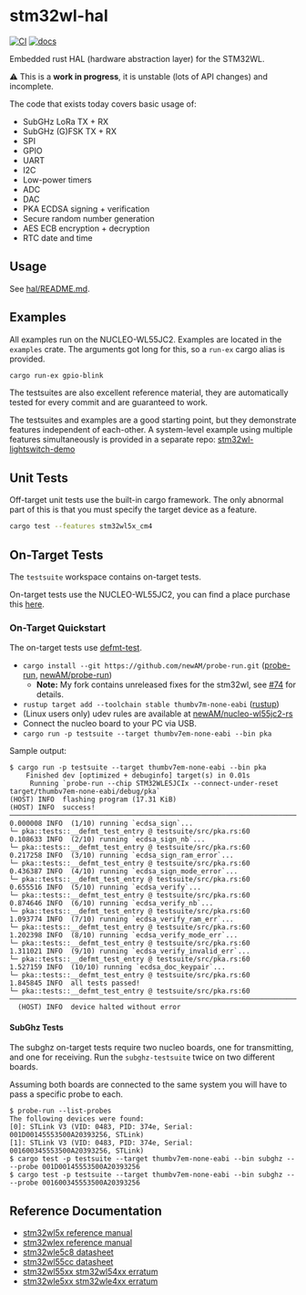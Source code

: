 # stm32wl-hal

[![CI](https://github.com/newAM/stm32wl-hal/workflows/CI/badge.svg)](https://github.com/newAM/stm32wl-hal/actions?query=branch%3Amain)
[![docs](https://img.shields.io/badge/docs-gh--pages-blue)](https://newam.github.io/stm32wl-hal/stm32wl_hal/index.html)

Embedded rust HAL (hardware abstraction layer) for the STM32WL.

⚠️ This is a **work in progress**, it is unstable (lots of API changes) and
incomplete.

The code that exists today covers basic usage of:

* SubGHz LoRa TX + RX
* SubGHz (G)FSK TX + RX
* SPI
* GPIO
* UART
* I2C
* Low-power timers
* ADC
* DAC
* PKA ECDSA signing + verification
* Secure random number generation
* AES ECB encryption + decryption
* RTC date and time

## Usage

See [hal/README.md](hal/README.md).

## Examples

All examples run on the NUCLEO-WL55JC2.
Examples are located in the `examples` crate.
The arguments got long for this, so a `run-ex` cargo alias is provided.

```bash
cargo run-ex gpio-blink
```

The testsuites are also excellent reference material, they are automatically
tested for every commit and are guaranteed to work.

The testsuites and examples are a good starting point, but they demonstrate
features independent of each-other.
A system-level example using multiple features simultaneously is provided in a
separate repo:
[stm32wl-lightswitch-demo](https://github.com/newAM/stm32wl-lightswitch-demo)

## Unit Tests

Off-target unit tests use the built-in cargo framework.
The only abnormal part of this is that you must specify the target device as a
feature.

```bash
cargo test --features stm32wl5x_cm4
```

## On-Target Tests

The `testsuite` workspace contains on-target tests.

On-target tests use the NUCLEO-WL55JC2, you can find a place purchase this
[here](https://www.st.com/en/evaluation-tools/nucleo-wl55jc.html#sample-buy).

### On-Target Quickstart

The on-target tests use [defmt-test].

* `cargo install --git https://github.com/newAM/probe-run.git`
  ([probe-run], [newAM/probe-run])
    * **Note:** My fork contains unreleased fixes for the stm32wl,
      see [#74] for details.
* `rustup target add --toolchain stable thumbv7m-none-eabi` ([rustup])
* (Linux users only) udev rules are available at [newAM/nucleo-wl55jc2-rs]
* Connect the nucleo board to your PC via USB.
* `cargo run -p testsuite --target thumbv7em-none-eabi --bin pka`

Sample output:
```console
$ cargo run -p testsuite --target thumbv7em-none-eabi --bin pka
    Finished dev [optimized + debuginfo] target(s) in 0.01s
     Running `probe-run --chip STM32WLE5JCIx --connect-under-reset target/thumbv7em-none-eabi/debug/pka`
(HOST) INFO  flashing program (17.31 KiB)
(HOST) INFO  success!
────────────────────────────────────────────────────────────────────────────────
0.000008 INFO  (1/10) running `ecdsa_sign`...
└─ pka::tests::__defmt_test_entry @ testsuite/src/pka.rs:60
0.108633 INFO  (2/10) running `ecdsa_sign_nb`...
└─ pka::tests::__defmt_test_entry @ testsuite/src/pka.rs:60
0.217258 INFO  (3/10) running `ecdsa_sign_ram_error`...
└─ pka::tests::__defmt_test_entry @ testsuite/src/pka.rs:60
0.436387 INFO  (4/10) running `ecdsa_sign_mode_error`...
└─ pka::tests::__defmt_test_entry @ testsuite/src/pka.rs:60
0.655516 INFO  (5/10) running `ecdsa_verify`...
└─ pka::tests::__defmt_test_entry @ testsuite/src/pka.rs:60
0.874646 INFO  (6/10) running `ecdsa_verify_nb`...
└─ pka::tests::__defmt_test_entry @ testsuite/src/pka.rs:60
1.093774 INFO  (7/10) running `ecdsa_verify_ram_err`...
└─ pka::tests::__defmt_test_entry @ testsuite/src/pka.rs:60
1.202398 INFO  (8/10) running `ecdsa_verify_mode_err`...
└─ pka::tests::__defmt_test_entry @ testsuite/src/pka.rs:60
1.311021 INFO  (9/10) running `ecdsa_verify_invalid_err`...
└─ pka::tests::__defmt_test_entry @ testsuite/src/pka.rs:60
1.527159 INFO  (10/10) running `ecdsa_doc_keypair`...
└─ pka::tests::__defmt_test_entry @ testsuite/src/pka.rs:60
1.845845 INFO  all tests passed!
└─ pka::tests::__defmt_test_entry @ testsuite/src/pka.rs:60
────────────────────────────────────────────────────────────────────────────────
  (HOST) INFO  device halted without error
```

#### SubGhz Tests

The subghz on-target tests require two nucleo boards, one for transmitting,
and one for receiving.  Run the `subghz-testsuite` twice on two different boards.

Assuming both boards are connected to the same system you will have to pass a
specific probe to each.

```console
$ probe-run --list-probes
The following devices were found:
[0]: STLink V3 (VID: 0483, PID: 374e, Serial: 001D00145553500A20393256, STLink)
[1]: STLink V3 (VID: 0483, PID: 374e, Serial: 001600345553500A20393256, STLink)
$ cargo test -p testsuite --target thumbv7em-none-eabi --bin subghz -- --probe 001D00145553500A20393256
$ cargo test -p testsuite --target thumbv7em-none-eabi --bin subghz -- --probe 001600345553500A20393256
```

## Reference Documentation

* [stm32wl5x reference manual](https://www.st.com/resource/en/reference_manual/rm0453-stm32wl5x-advanced-armbased-32bit-mcus-with-subghz-radio-solution-stmicroelectronics.pdf)
* [stm32wlex reference manual](https://www.st.com/resource/en/reference_manual/rm0461-stm32wlex-advanced-armbased-32bit-mcus-with-subghz-radio-solution-stmicroelectronics.pdf)
* [stm32wle5c8 datasheet](https://www.st.com/resource/en/datasheet/stm32wle5c8.pdf)
* [stm32wl55cc datasheet](https://www.st.com/resource/en/datasheet/stm32wl55cc.pdf)
* [stm32wl55xx stm32wl54xx erratum](https://www.st.com/resource/en/errata_sheet/es0500-stm32wl55xx-stm32wl54xx-device-errata-stmicroelectronics.pdf)
* [stm32wle5xx stm32wle4xx erratum](https://www.st.com/resource/en/errata_sheet/es0506-stm32wle5xx-stm32wle4xx-device-errata-stmicroelectronics.pdf)

[defmt-test]: https://crates.io/crates/defmt-test
[flip-link]: https://github.com/knurling-rs/flip-link
[newAM/nucleo-wl55jc2-rs]: https://github.com/newAM/nucleo-wl55jc2-rs
[newAM/probe-run]: https://github.com/newAM/probe-run
[probe-run]: https://github.com/knurling-rs/probe-run
[rustup]: https://rustup.rs/
[#74]: https://github.com/newAM/stm32wl-hal/issues/74
